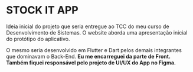 # STOCK IT APP

Ideia inicial do projeto que seria entregue ao TCC do meu curso de Desenvolvimento de Sistemas.
O website aborda uma apresentação inicial do protótipo do aplicativo.

O mesmo seria desenvolvido em Flutter e Dart pelos demais integrantes que dominavam o Back-End.
**Eu me encarreguei da parte de Front. Também fiquei responsável pelo projeto de UI/UX do App no Figma.**
